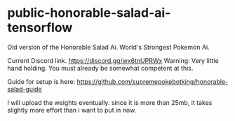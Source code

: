 # public-honorable-salad-ai-tensorflow

Old version of the Honorable Salad Ai. World's Strongest Pokemon Ai.

Current Discord link. https://discord.gg/wx6tnUPRWx
Warning: Very little hand holding. You must already be somewhat competent at this.

Guide for setup is here:  https://github.com/supremepokebotking/honorable-salad-guide

I will upload the weights eventually. since it is more than 25mb, it takes slightly more effort than i want to put in now.
